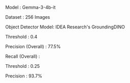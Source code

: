 Model : Gemma-3-4b-it

Dataset : 256 Images

Object Detector Model: IDEA Research's GroundingDINO 

Threshold : 0.4 

Precision (Overall) : 77.5%

Recall (Overall) :

Threshold : 0.25

Precision : 93.7%

